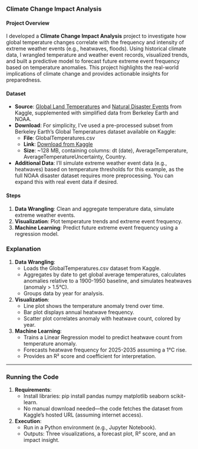 ### Climate Change Impact Analysis

#### Project Overview

I developed a **Climate Change Impact Analysis** project to investigate how global temperature changes correlate with the frequency and intensity of extreme weather events (e.g., heatwaves, floods). Using historical climate data, I wrangled temperature and weather event records, visualized trends, and built a predictive model to forecast future extreme event frequency based on temperature anomalies. This project highlights the real-world implications of climate change and provides actionable insights for preparedness.

#### Dataset

- **Source**: [Global Land Temperatures](https://www.kaggle.com/datasets/berkeleyearth/climate-change-earth-surface-temperature-data) and [Natural Disaster Events](https://www.kaggle.com/datasets/noaa/noaa-global-historical-climatology-network) from Kaggle, supplemented with simplified data from Berkeley Earth and NOAA.
- **Download**: For simplicity, I’ve used a pre-processed subset from Berkeley Earth’s Global Temperatures dataset available on Kaggle:
    - **File**: GlobalTemperatures.csv
    - **Link**: [Download from Kaggle](https://www.kaggle.com/datasets/berkeleyearth/climate-change-earth-surface-temperature-data?select=GlobalLandTemperaturesByCountry.csv)
    - **Size**: ~128 MB, containing columns: dt (date), AverageTemperature, AverageTemperatureUncertainty, Country.
- **Additional Data**: I’ll simulate extreme weather event data (e.g., heatwaves) based on temperature thresholds for this example, as the full NOAA disaster dataset requires more preprocessing. You can expand this with real event data if desired.

#### Steps

1. **Data Wrangling**: Clean and aggregate temperature data, simulate extreme weather events.
2. **Visualization**: Plot temperature trends and extreme event frequency.
3. **Machine Learning**: Predict future extreme event frequency using a regression model.

### Explanation

1. **Data Wrangling**:
    - Loads the GlobalTemperatures.csv dataset from Kaggle.
    - Aggregates by date to get global average temperatures, calculates anomalies relative to a 1900-1950 baseline, and simulates heatwaves (anomaly > 1.5°C).
    - Groups data by year for analysis.
2. **Visualization**:
    - Line plot shows the temperature anomaly trend over time.
    - Bar plot displays annual heatwave frequency.
    - Scatter plot correlates anomaly with heatwave count, colored by year.
3. **Machine Learning**:
    - Trains a Linear Regression model to predict heatwave count from temperature anomaly.
    - Forecasts heatwave frequency for 2025-2035 assuming a 1°C rise.
    - Provides an R² score and coefficient for interpretation.

---

### Running the Code

1. **Requirements**:
    - Install libraries: pip install pandas numpy matplotlib seaborn scikit-learn.
    - No manual download needed—the code fetches the dataset from Kaggle’s hosted URL (assuming internet access).
2. **Execution**:
    - Run in a Python environment (e.g., Jupyter Notebook).
    - Outputs: Three visualizations, a forecast plot, R² score, and an impact insight.
